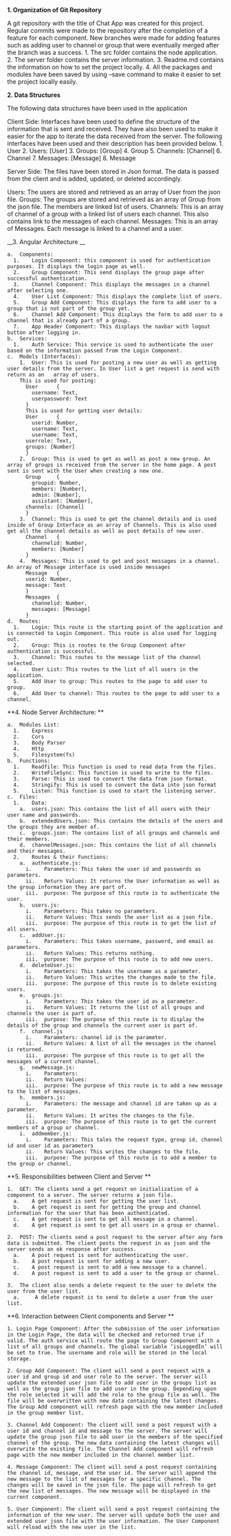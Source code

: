 **1.	Organization of Git Repository**

A git repository with the title of Chat App was created for this project. Regular commits were made to the repository after the completion of a feature for each component. New branches were made for adding features such as adding user to channel or group that were eventually merged after the branch was a success.
    1.	The src folder contains the node application.
    2.	The server folder contains the server information.
    3.	Readme.md contains the information on how to set the project locally.
    4.	All the packages and modules have been saved by using –save command to make it easier to set the project locally easily.
    
**2. Data Structures**

The following data structures have been used in the application

Client Side:
Interfaces have been used to define the structure of the information that is sent and received. They have also been used to make it easier for the app        to iterate the data received from the server.
The following interfaces have been used and their description has been provided below.
    1.	User
    2.	Users: [User]
    3.	Groups: [Group]
    4.	Group
    5.	Channels: [Channel]
    6.	Channel
    7.	Messages: [Message]
    8.	Message

Server Side:
The files have been stored in Json format. The data is passed from the client and is added, updated, or deleted accordingly.

Users: 	The users are stored and retrieved as an array of User from the json file.
Groups: The groups are stored and retrieved as an array of Group from the json file. The members are linked list of users.
Channels: This is an array of channel of a group with a linked list of users each channel. This also contains link to the messages of each channel.
Messages: This is an array of Messages. Each message is linked to a channel and a user.

__3.	Angular Architecture __

    a.	Components: 
      1.	Login Component: this component is used for authentication purposes. It displays the login page as well.
      2.	Group Component: This send displays the group page after successful authentication.
      3.	Channel Component: This displays the messages in a channel after selecting one.
      4.	User List Component: This displays the complete list of users.
      5.	Group Add Component: This displays the form to add user to a group that is not part of the group yet.
      6.	Channel Add Component: This displays the form to add user to a channel that is already part of a group.
      7.	App Header Component: This displays the navbar with logout button after logging in.
    b.	Services: 
      1.	Auth Service: This service is used to authenticate the user based on the information passed from the Login Component.
    c.	Models (Interfaces):
        1.	User: This is used for posting a new user as well as getting user details from the server. In User list a get request is send with return as an   array of users.
        This is used for posting:	
          User		{
            username: Text,
            userpassword: Text
          }
          This is used for getting user details:
          User 		{
            userid: Number,
            username: Text,
            username: Text,
          userrole: Text,
          groups: [Number]
          }
        2.	Group: This is used to get as well as post a new group. An array of groups is received from the server in the home page. A post sent is sent with the User when creating a new one.
          Group		{
            groupid: Number,
            members: [Number],
            admin: [Number],
            assistant: [Number],
          channels: [Channel]
          }
        3.	Channel: This is used to get the channel details and is used inside of Group Interface as an array of Channels. This is also used get all the channel details as well as post details of new user.
          Channel 	{
            channelid: Number,
            members: [Number]
          }
        4.	Messages: This is used to get and post messages in a channel. An array of Message interface is used inside messages
          Message	{
          userid: Number,
          message: Text
          } 
          Messages 	{
            channelid: Number,
            messages: [Message]
          }
    d.	Routes:
      1.	Login: This route is the starting point of the application and is connected to Login Component. This route is also used for logging out.
      2.	Group: This is routes to the Group Component after authentication is successful.
      3.	Channel: This routes to the message list of the channel selected.
      4.	User List: This routes to the list of all users in the application.
      5.	Add User to group: This routes to the page to add user to group.
      6.	Add User to channel: This routes to the page to add user to a channel.
      
**4.	Node Server Architecture: **

    a.	Modules List:
      1.	Express
      2.	Cors
      3.	Body Parser
      4.	Http
      5.	Filesystem(fs)
    b.	Functions:
      1.	Readfile: This function is used to read data from the files.
      2.	WriteFileSync: This function is used to write to the files.
      3.	Parse: This is used to convert the data from json format.
      4.	Stringify: This is used to convert the data into json format
      5.	Listen: This function is used to start the listening server.
    c.	Files:
      1.	Data: 
        a.	users.json: This contains the list of all users with their user name and passwords.
        b.	extendedUsers.json: This contains the details of the users and the groups they are member of.
        c.	groups.json: The contains list of all groups and channels and their members.
        d.	channelMessages.json: This contains the list of all channels and their messages.
      2.	Routes & their Functions:
        a.	authenticate.js: 
          i.	Parameters: This takes the user id and passwords as parameters.
          ii.	Return Values: It returns the User information as well as the group information they are part of.
          iii.	purpose: The purpose of this route is to authenticate the user.
        b.	users.js:
          i.	Parameters: This takes no parameters.
          ii.	Return Values: This sends the user list as a json file.
          iii.	purpose: The purpose of this route is to get the list of all users.
        c.	addUser.js:
          i.	Parameters: This takes username, password, and email as parameters.
          ii.	Return Values: This returns nothing.
          iii.	purpose: The purpose of this route is to add new users.
        d.	deleteUser.js:
          i.	Parameters: This takes the username as a parameter.
          ii.	Return Values: This writes the changes made to the file.
          iii.	purpose: The purpose of this route is to delete existing users.
        e.	groups.js:
          i.	Parameters: This takes the user id as a parameter.
          ii.	Return Values: It returns the list of all groups and channels the user is part of.
          iii.	purpose: The purpose of this route is to display the details of the group and channels the current user is part of.
        f.	channel.js
          i.	Parameters: channel id is the parameter.
          ii.	Return Values: A list of all the messages in the channel is returned.
          iii.	purpose: The purpose of this route is to get all the messages of a current channel.
        g.	newMessage.js:
          i.	Parameters:
          ii.	Return Values: 
          iii.	purpose: The purpose of this route is to add a new message to the list of messages.
        h.	members.js:
          i.	Parameters: the message and channel id are taken up as a parameter.
          ii.	Return Values: It writes the changes to the file.
          iii.	purpose: The purpose of this route is to get the current members of a group or channel.
        i.	addmember.js:
          i.	Parameters: This tales the request type, group id, channel id and user id as parameters
          ii.	Return Values: This writes the changes to the file.
          iii.	purpose: The purpose of this route is to add a member to the group or channel.
          
**5.	Responsibilities between Client and Server **

    1.	GET: The clients send a get request on initialization of a component to a server. The server returns a json file.
      a.	A get request is sent for getting the user list.
      b.	A get request is sent for getting the group and channel information for the user that has been authenticated. 
      c.	A get request is sent to get all message in a channel.
      d.	A get request is sent to get all users in a group or channel.

    2.	POST: The clients send a post request to the server after any form data is submitted. The client posts the request in as json and the server sends an ok response after success. 
      a.	A post request is sent for authenticating the user.
      b.	A post request is sent for adding a new user.
      c.	A post request is sent to add a new message to a channel.
      d.	A post request is sent to add a user to the group or channel.

    3.	The client also sends a delete request to the user to delete the user from the user list.
      a.	 A delete request is to send to delete a user from the user list.
      
**6.	Interaction between Client components and Server **

    1. Login Page Component: After the submission of the user information in the Login Page, the data will be checked and returned true if valid. The auth service will route the page to Group Component with a list of all groups and channels. The global variable ‘isLoggedIn’ will be set to true. The username and role will be stored in the local storage.

    2. Group Add Component: The client will send a post request with a user id and group id and user role to the server. The server will update the extended user json file to add user in the groups list as well as the group json file to add user in the group. Depending upon the role selected it will add the role to the group file as well. The file will be overwritten with new data containing the latest changes. The Group Add component will refresh page with the new member included in the group member list.

    3. Channel Add Component: The client will send a post request with a user id and channel id and message to the server. The server will update the group json file to add user in the members of the specified channel of the group. The new data containing the latest changes will overwrite the existing file. The Channel Add component will refresh page with the new member included in the channel member list.

    4. Message Component: The client will send a post request containing the channel id, message, and the user id. The server will append the new message to the list of messages for a specific channel. The changes will be saved in the json file. The page will refresh to get the new list of messages. The new message will be displayed in the current component. 

    5. User Component: The client will send a post request containing the information of the new user. The server will update both the user and extended user json file with the user information. The User Component will reload with the new user in the list.
